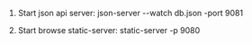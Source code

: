 1. Start json api server: 
	json-server --watch db.json -port 9081

2. Start browse  static-server:
	static-server -p 9080
